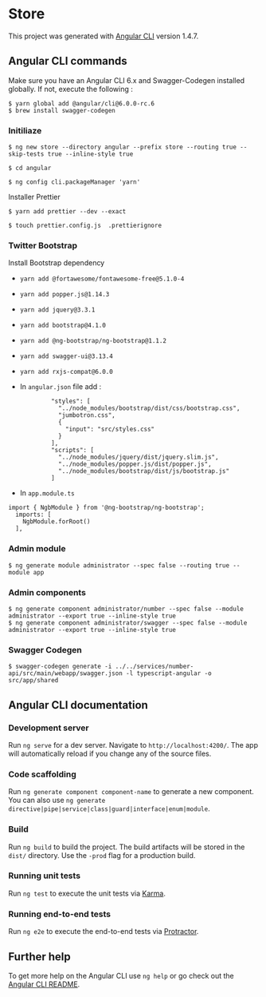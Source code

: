 # Store

This project was generated with [Angular CLI](https://github.com/angular/angular-cli) version 1.4.7.

## Angular CLI commands

Make sure you have an Angular CLI 6.x and Swagger-Codegen installed globally. If not, execute the following : 
 
```
$ yarn global add @angular/cli@6.0.0-rc.6
$ brew install swagger-codegen
```

### Initiliaze

```
$ ng new store --directory angular --prefix store --routing true --skip-tests true --inline-style true

$ cd angular

$ ng config cli.packageManager 'yarn'
```

Installer Prettier

```
$ yarn add prettier --dev --exact

$ touch prettier.config.js  .prettierignore
```

### Twitter Bootstrap

Install Bootstrap dependency 

* `yarn add @fortawesome/fontawesome-free@5.1.0-4`
* `yarn add popper.js@1.14.3`
* `yarn add jquery@3.3.1`
* `yarn add bootstrap@4.1.0`
* `yarn add @ng-bootstrap/ng-bootstrap@1.1.2`
* `yarn add swagger-ui@3.13.4`
* `yarn add rxjs-compat@6.0.0`

* In `angular.json` file add :
```
            "styles": [
              "../node_modules/bootstrap/dist/css/bootstrap.css",
              "jumbotron.css",
              {
                "input": "src/styles.css"
              }
            ],
            "scripts": [
              "../node_modules/jquery/dist/jquery.slim.js",
              "../node_modules/popper.js/dist/popper.js",
              "../node_modules/bootstrap/dist/js/bootstrap.js"
            ]
```
* In `app.module.ts`
```
import { NgbModule } from '@ng-bootstrap/ng-bootstrap';
  imports: [
    NgbModule.forRoot()
  ],
```

### Admin module

```
$ ng generate module administrator --spec false --routing true --module app

```

### Admin components

```
$ ng generate component administrator/number --spec false --module administrator --export true --inline-style true
$ ng generate component administrator/swagger --spec false --module administrator --export true --inline-style true
```

### Swagger Codegen

```
$ swagger-codegen generate -i ../../services/number-api/src/main/webapp/swagger.json -l typescript-angular -o src/app/shared
```

## Angular CLI documentation

### Development server

Run `ng serve` for a dev server. Navigate to `http://localhost:4200/`. The app will automatically reload if you change any of the source files.

### Code scaffolding

Run `ng generate component component-name` to generate a new component. You can also use `ng generate directive|pipe|service|class|guard|interface|enum|module`.

### Build

Run `ng build` to build the project. The build artifacts will be stored in the `dist/` directory. Use the `-prod` flag for a production build.

### Running unit tests

Run `ng test` to execute the unit tests via [Karma](https://karma-runner.github.io).

### Running end-to-end tests

Run `ng e2e` to execute the end-to-end tests via [Protractor](http://www.protractortest.org/).

## Further help

To get more help on the Angular CLI use `ng help` or go check out the [Angular CLI README](https://github.com/angular/angular-cli/blob/master/README.md).
